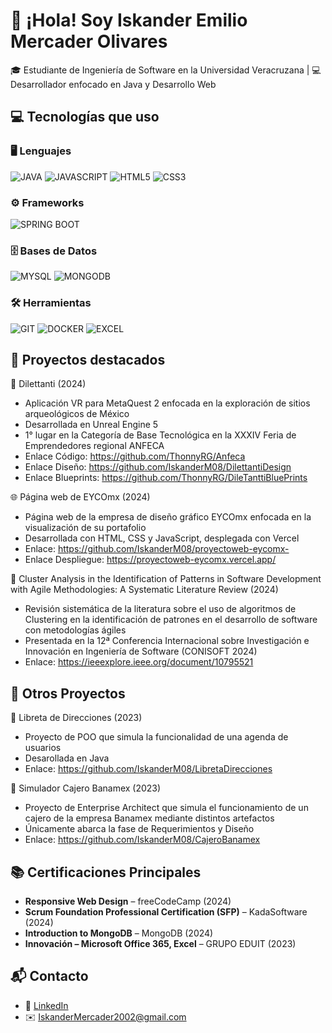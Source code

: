 # 👋 ¡Hola! Soy Iskander Emilio Mercader Olivares

🎓 Estudiante de Ingeniería de Software en la Universidad Veracruzana | 💻 Desarrollador enfocado en Java y Desarrollo Web

## 💻 Tecnologías que uso

### 🖥️ Lenguajes
![JAVA](https://img.shields.io/badge/JAVA-ED8B00?style=for-the-badge&logo=openjdk&logoColor=white) 
![JAVASCRIPT](https://img.shields.io/badge/JAVASCRIPT-F7DF1E?style=for-the-badge&logo=javascript&logoColor=black) 
![HTML5](https://img.shields.io/badge/HTML5-E34F26?style=for-the-badge&logo=html5&logoColor=white) 
![CSS3](https://img.shields.io/badge/CSS3-1572B6?style=for-the-badge&logo=css3&logoColor=white)

### ⚙️ Frameworks
![SPRING BOOT](https://img.shields.io/badge/SPRING%20BOOT-6DB33F?style=for-the-badge&logo=spring-boot&logoColor=white)

### 🗄️ Bases de Datos
![MYSQL](https://img.shields.io/badge/MYSQL-4479A1?style=for-the-badge&logo=mysql&logoColor=white)
![MONGODB](https://img.shields.io/badge/MONGODB-47A248?style=for-the-badge&logo=mongodb&logoColor=white)

### 🛠️ Herramientas
![GIT](https://img.shields.io/badge/GIT-F05032?style=for-the-badge&logo=git&logoColor=white)
![DOCKER](https://img.shields.io/badge/DOCKER-2496ED?style=for-the-badge&logo=docker&logoColor=white)
![EXCEL](https://img.shields.io/badge/EXCEL-217346?style=for-the-badge&logo=microsoft-excel&logoColor=white)

## 💼 Proyectos destacados

🥽 Dilettanti (2024)
- Aplicación VR para MetaQuest 2 enfocada en la exploración de sitios arqueológicos de México
- Desarrollada en Unreal Engine 5
- 1° lugar en la Categoría de Base Tecnológica en la XXXIV Feria de Emprendedores regional ANFECA
- Enlace Código: https://github.com/ThonnyRG/Anfeca
- Enlace Diseño: https://github.com/IskanderM08/DilettantiDesign
- Enlace Blueprints: https://github.com/ThonnyRG/DileTanttiBluePrints

🌐 Página web de EYCOmx (2024)
- Página web de la empresa de diseño gráfico EYCOmx  enfocada en la visualización de su portafolio
- Desarrollada con HTML, CSS y JavaScript, desplegada con Vercel
- Enlace: https://github.com/IskanderM08/proyectoweb-eycomx-
- Enlace Despliegue: https://proyectoweb-eycomx.vercel.app/

📄 Cluster Analysis in the Identification of Patterns in Software Development with Agile Methodologies: A Systematic Literature Review (2024)
- Revisión sistemática de la literatura sobre el uso de algoritmos de Clustering en la identificación de patrones en el desarrollo de software con metodologías ágiles 
- Presentada en la 12ª Conferencia Internacional sobre Investigación e Innovación en Ingeniería de Software (CONISOFT 2024)
- Enlace: https://ieeexplore.ieee.org/document/10795521

## 💼 Otros Proyectos

📒 Libreta de Direcciones (2023)
- Proyecto de POO que simula la funcionalidad de una agenda de usuarios
- Desarollada en Java
- Enlace: https://github.com/IskanderM08/LibretaDirecciones

🏧 Simulador Cajero Banamex (2023)
- Proyecto de Enterprise Architect que simula el funcionamiento de un cajero de la empresa Banamex mediante distintos artefactos
- Únicamente abarca la fase de Requerimientos y Diseño
- Enlace: https://github.com/IskanderM08/CajeroBanamex


## 📚 Certificaciones Principales

- **Responsive Web Design** – freeCodeCamp (2024)  
- **Scrum Foundation Professional Certification (SFP)** – KadaSoftware (2024)  
- **Introduction to MongoDB** – MongoDB (2024)  
- **Innovación – Microsoft Office 365, Excel** – GRUPO EDUIT (2023)

## 📬 Contacto

- 💼 [LinkedIn](https://www.linkedin.com/in/iskander-emilio-mercader-olivares-870971267/)
- ✉️ IskanderMercader2002@gmail.com


